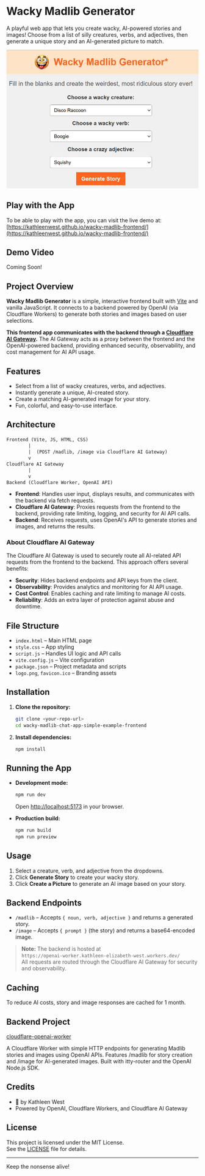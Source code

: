 # Wacky Madlib Generator

A playful web app that lets you create wacky, AI-powered stories and images! Choose from a list of silly creatures, verbs, and adjectives, then generate a unique story and an AI-generated picture to match.

![Wacky Madlib Logo](/images/demo-start.jpg)

## Play with the App

To be able to play with the app, you can visit the live demo at: [https://kathleenwest.github.io/wacky-madlib-frontend/](https://kathleenwest.github.io/wacky-madlib-frontend/)

## Demo Video

Coming Soon!

## Project Overview

**Wacky Madlib Generator** is a simple, interactive frontend built with [Vite](https://vitejs.dev/) and vanilla JavaScript. It connects to a backend powered by OpenAI (via Cloudflare Workers) to generate both stories and images based on user selections.

**This frontend app communicates with the backend through a [Cloudflare AI Gateway](https://developers.cloudflare.com/ai-gateway/).** The AI Gateway acts as a proxy between the frontend and the OpenAI-powered backend, providing enhanced security, observability, and cost management for AI API usage.

## Features

- Select from a list of wacky creatures, verbs, and adjectives.
- Instantly generate a unique, AI-created story.
- Create a matching AI-generated image for your story.
- Fun, colorful, and easy-to-use interface.

## Architecture

```
Frontend (Vite, JS, HTML, CSS)
        |
        |  (POST /madlib, /image via Cloudflare AI Gateway)
        v
Cloudflare AI Gateway
        |
        v
Backend (Cloudflare Worker, OpenAI API)
```

- **Frontend**: Handles user input, displays results, and communicates with the backend via fetch requests.
- **Cloudflare AI Gateway**: Proxies requests from the frontend to the backend, providing rate limiting, logging, and security for AI API calls.
- **Backend**: Receives requests, uses OpenAI's API to generate stories and images, and returns the results.

### About Cloudflare AI Gateway

The Cloudflare AI Gateway is used to securely route all AI-related API requests from the frontend to the backend. This approach offers several benefits:

- **Security**: Hides backend endpoints and API keys from the client.
- **Observability**: Provides analytics and monitoring for AI API usage.
- **Cost Control**: Enables caching and rate limiting to manage AI costs.
- **Reliability**: Adds an extra layer of protection against abuse and downtime.

## File Structure

- `index.html` – Main HTML page
- `style.css` – App styling
- `script.js` – Handles UI logic and API calls
- `vite.config.js` – Vite configuration
- `package.json` – Project metadata and scripts
- `logo.png`, `favicon.ico` – Branding assets

## Installation

1. **Clone the repository:**
   ```sh
   git clone <your-repo-url>
   cd wacky-madlib-chat-app-simple-example-frontend
   ```

2. **Install dependencies:**
   ```sh
   npm install
   ```

## Running the App

- **Development mode:**
  ```sh
  npm run dev
  ```
  Open [http://localhost:5173](http://localhost:5173) in your browser.

- **Production build:**
  ```sh
  npm run build
  npm run preview
  ```

## Usage

1. Select a creature, verb, and adjective from the dropdowns.
2. Click **Generate Story** to create your wacky story.
3. Click **Create a Picture** to generate an AI image based on your story.

## Backend Endpoints

- `/madlib` – Accepts `{ noun, verb, adjective }` and returns a generated story.
- `/image` – Accepts `{ prompt }` (the story) and returns a base64-encoded image.

> **Note:** The backend is hosted at  
> `https://openai-worker.kathleen-elizabeth-west.workers.dev/`  
> All requests are routed through the Cloudflare AI Gateway for security and observability.

## Caching

To reduce AI costs, story and image responses are cached for 1 month.

## Backend Project

[cloudflare-openai-worker](https://github.com/kathleenwest/cloudflare-openai-worker)

A Cloudflare Worker with simple HTTP endpoints for generating Madlib stories and images using OpenAI APIs. Features /madlib for story creation and /image for AI-generated images. Built with itty-router and the OpenAI Node.js SDK. 

## Credits

- 🚀 by Kathleen West
- Powered by OpenAI, Cloudflare Workers, and Cloudflare AI Gateway

## License

This project is licensed under the MIT License.  
See the [LICENSE](LICENSE) file for details.

---
Keep the nonsense alive!


